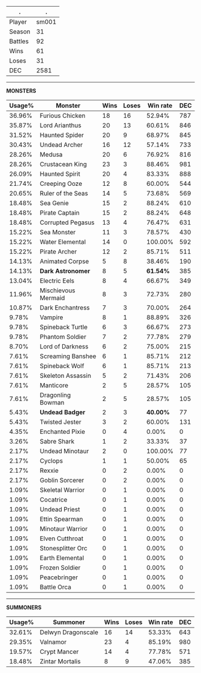 .|.
|-|-
Player|sm001
Season|31
Battles|92
Wins|61
Loses|31
DEC|2581

---
**MONSTERS**

Usage%|Monster|Wins|Loses|Win rate|DEC|
-|-|-|-|-|-|
36.96%|Furious Chicken|18|16|52.94%|787|
35.87%|Lord Arianthus|20|13|60.61%|846|
31.52%|Haunted Spider|20|9|68.97%|845|
30.43%|Undead Archer|16|12|57.14%|733|
28.26%|Medusa|20|6|76.92%|816|
28.26%|Crustacean King|23|3|88.46%|981|
26.09%|Haunted Spirit|20|4|83.33%|888|
21.74%|Creeping Ooze|12|8|60.00%|544|
20.65%|Ruler of the Seas|14|5|73.68%|569|
18.48%|Sea Genie|15|2|88.24%|610|
18.48%|Pirate Captain|15|2|88.24%|648|
18.48%|Corrupted Pegasus|13|4|76.47%|631|
15.22%|Sea Monster|11|3|78.57%|430|
15.22%|Water Elemental|14|0|100.00%|592|
15.22%|Pirate Archer|12|2|85.71%|511|
14.13%|Animated Corpse|5|8|38.46%|190|
14.13%|**Dark Astronomer**|8|5|**61.54%**|385|
13.04%|Electric Eels|8|4|66.67%|349|
11.96%|Mischievous Mermaid|8|3|72.73%|280|
10.87%|Dark Enchantress|7|3|70.00%|264|
9.78%|Vampire|8|1|88.89%|326|
9.78%|Spineback Turtle|6|3|66.67%|273|
9.78%|Phantom Soldier|7|2|77.78%|279|
8.70%|Lord of Darkness|6|2|75.00%|215|
7.61%|Screaming Banshee|6|1|85.71%|212|
7.61%|Spineback Wolf|6|1|85.71%|213|
7.61%|Skeleton Assassin|5|2|71.43%|206|
7.61%|Manticore|2|5|28.57%|105|
7.61%|Dragonling Bowman|2|5|28.57%|105|
5.43%|**Undead Badger**|2|3|**40.00%**|77|
5.43%|Twisted Jester|3|2|60.00%|131|
4.35%|Enchanted Pixie|0|4|0.00%|0|
3.26%|Sabre Shark|1|2|33.33%|37|
2.17%|Undead Minotaur|2|0|100.00%|77|
2.17%|Cyclops|1|1|50.00%|65|
2.17%|Rexxie|0|2|0.00%|0|
2.17%|Goblin Sorcerer|0|2|0.00%|0|
1.09%|Skeletal Warrior|0|1|0.00%|0|
1.09%|Cocatrice|0|1|0.00%|0|
1.09%|Undead Priest|0|1|0.00%|0|
1.09%|Ettin Spearman|0|1|0.00%|0|
1.09%|Minotaur Warrior|0|1|0.00%|0|
1.09%|Elven Cutthroat|0|1|0.00%|0|
1.09%|Stonesplitter Orc|0|1|0.00%|0|
1.09%|Earth Elemental|0|1|0.00%|0|
1.09%|Frozen Soldier|0|1|0.00%|0|
1.09%|Peacebringer|0|1|0.00%|0|
1.09%|Battle Orca|0|1|0.00%|0|

---
**SUMMONERS**

Usage%|Summoner|Wins|Loses|Win rate|DEC|
-|-|-|-|-|-|
32.61%|Delwyn Dragonscale|16|14|53.33%|643|
29.35%|Valnamor|23|4|85.19%|980|
19.57%|Crypt Mancer|14|4|77.78%|571|
18.48%|Zintar Mortalis|8|9|47.06%|385|
